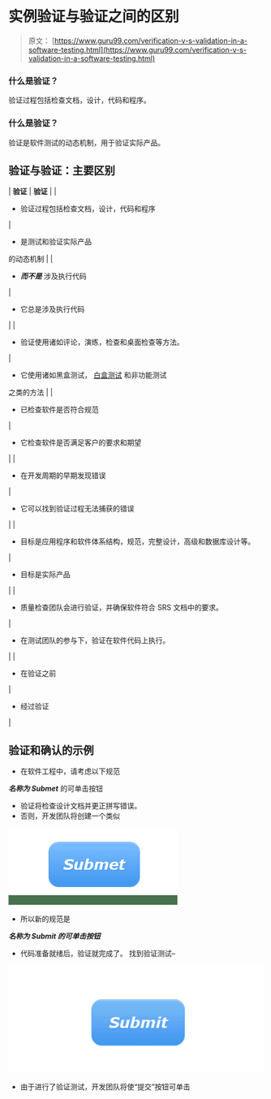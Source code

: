 # 实例验证与验证之间的区别

> 原文： [https://www.guru99.com/verification-v-s-validation-in-a-software-testing.html](https://www.guru99.com/verification-v-s-validation-in-a-software-testing.html)

### 什么是验证？

验证过程包括检查文档，设计，代码和程序。

### 什么是验证？

验证是软件测试的动态机制，用于验证实际产品。

## 验证与验证：主要区别

| **验证** | **验证** |
| 

*   验证过程包括检查文档，设计，代码和程序

 | 

*   是测试和验证实际产品

的动态机制 |
| 

*   ***而不是*** 涉及执行代码

 | 

*   它总是涉及执行代码

 |
| 

*   验证使用诸如评论，演练，检查和桌面检查等方法。

 | 

*   它使用诸如黑盒测试， [白盒测试](/white-box-testing.html) 和非功能测试

之类的方法 |
| 

*   已检查软件是否符合规范

 | 

*   它检查软件是否满足客户的要求和期望

 |
| 

*   在开发周期的早期发现错误

 | 

*   它可以找到验证过程无法捕获的错误

 |
| 

*   目标是应用程序和软件体系结构，规范，完整设计，高级和数据库设计等。

 | 

*   目标是实际产品

 |
| 

*   质量检查团队会进行验证，并确保软件符合 SRS 文档中的要求。

 | 

*   在测试团队的参与下，验证在软件代码上执行。

 |
| 

*   在验证之前

 | 

*   经过验证

 |

## **验证和确认的示例**

*   在软件工程中，请考虑以下规范

***名称为 Submet*** 的可单击按钮

*   验证将检查设计文档并更正拼写错误。
*   否则，开发团队将创建一个类似

![Verification v/s Validation in a Software Testing](img/6810047aa8b21d5143ca67f1c195f95a.png "Verification v/s Validation in a Software Testing")

*   所以新的规范是

***名称为 Submit 的可单击按钮***

*   代码准备就绪后，验证就完成了。 找到验证测试–

![Verification v/s Validation in a Software Testing](img/727fc466beac614d277c500659ce2afc.png "Verification v/s Validation in a Software Testing")

*   由于进行了验证测试，开发团队将使“提交”按钮可单击